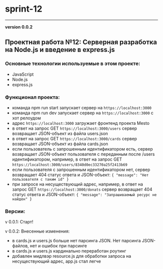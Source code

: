# sprint-12
______________________
__version 0.0.2__

## Проектная работа №12: Серверная разработка на Node.js и введение в express.js

### Основные технологии используемые в этом проекте:

- JavaScript
- Node.js
- express.js

### Функционал проекта:

- команда npm run start запускает сервер на `https://localhost:3000`
- команда npm run dev запускает сервер на `https://localhost:3000` с хот релоудом
- адрес `https://localhost:3000` загружает фронтенд проекта Mesto
- в ответ на запрос GET `https://localhost:3000/users` сервер возвращает JSON-объект из файла users.json
- в ответ на запрос GET `https://localhost:3000/cards` сервер возвращает JSON-объект из файла cards.json
- если пользователь с запрошенным идентификатором есть, сервер возвращает JSON-объект пользователя с переданным после /users идентификатором, например, в ответ на запрос GET `https://localhost:3000/users/8340d0ec33270a25f2413b69`
- если пользователя с запрошенным идентификатором нет, сервер возвращает 404 статус ответа и JSON-объект: `{ "message": "Нет пользователя с таким id" }`
- при запросе на несуществующий адрес, например, в ответ на запрос GET `https://localhost:3000/donats` сервер возвращает 404 статус ответа и JSON-объект: `{ "message": "Запрашиваемый ресурс не найден" }`

### Версии:

v 0.0.1: Старт!

v 0.0.2: Внесенные изменения:
  - в cards.js и users.js больше нет парсинга JSON. Нет парсинга JSON-файлов, нет и ошибок при парсинге
  - в cards.js и users.js кардинально переработан роутинг
  - добавлен мидлвэр resource.js для обработки запроса на несуществующий адрес, app.js стал легче



